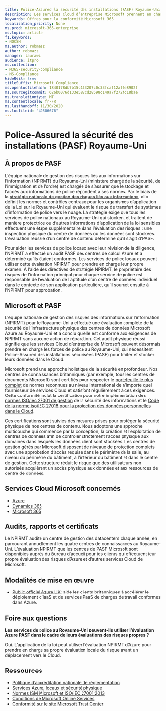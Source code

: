 ```yaml
---
title: Police-Assured la sécurité des installations (PASF) Royaume-Uni
description: Les services Cloud d’entreprise Microsoft prennent en charge l’application de la loi britannique qui nécessite Police-Assured des installations sécurisées pour traiter et stocker leurs données dans le Cloud.
keywords: Offres pour la conformité Microsoft 365
localization_priority: None
ms.prod: microsoft-365-enterprise
ms.topic: article
f1.keywords:
- NOCSH
ms.author: robmazz
author: robmazz
manager: laurawi
audience: itpro
ms.collection:
- M365-security-compliance
- MS-Compliance
hideEdit: true
titleSuffix: Microsoft Compliance
ms.openlocfilehash: 1840178db7b15c1f3207c0c33fcaf12af6e8902f
ms.sourcegitcommit: 626b0076d133e588cd28598c149a7f272fc18bae
ms.translationtype: MT
ms.contentlocale: fr-FR
ms.lasthandoff: 11/30/2020
ms.locfileid: "49506676"
---
```

# <a name="police-assured-secure-facilities-pasf-united-kingdom"></a>Police-Assured la sécurité des installations (PASF) Royaume-Uni

## <a name="about-pasf"></a>À propos de PASF

L’équipe nationale de gestion des risques liés aux informations sur l’information (NPIRMT) du Royaume-Uni (ministère chargé de la sécurité, de l’immigration et de l’ordre) est chargée de s’assurer que le stockage et l’accès aux informations de police répondent à ses normes. Par le biais de la [stratégie nationale de gestion des risques liés aux informations](http://library.college.police.uk/docs/APP-National-Policing-Information-Risk-Management-Policy.pdf), elle définit les normes et contrôles centraux pour les organismes d’application de la Loi sur le Royaume-Uni qui évaluent le risque de transfert de systèmes d’information de police vers le nuage. La stratégie exige que tous les services de police nationaux au Royaume-Uni qui stockent et traitent de manière protectrice ou d’autres informations d’application de la loi sensibles effectuent une étape supplémentaire dans l’évaluation des risques : une inspection physique du centre de données où les données sont stockées. L’évaluation réussie d’un centre de contenu détermine qu’il s’agit d’PASF.

Pour aider les services de police locaux avec leur révision de la diligence, l’NPIRMT a effectué un audit PASF des centres de calcul Azure et a déterminé qu’ils étaient conformes. Les services de police locaux peuvent utiliser cette évaluation NPIRMT pour prendre en charge leur propre examen. À l’aide des directives de stratégie NPIRMT, le propriétaire des risques de l’information principal pour chaque service de police est responsable de l’évaluation de l’aptitude d’un centre de données individuel dans le contexte de son application particulière, qu’il soumet ensuite à l’NPIRMT pour approbation.

## <a name="microsoft-and-pasf"></a>Microsoft et PASF

L’équipe nationale de gestion des risques des informations sur l’information (NPIRMT) pour le Royaume-Uni a effectué une évaluation complète de la sécurité de l’infrastructure physique des centres de données Microsoft Azure au Royaume-Uni et a conclu qu’elle est conforme aux exigences de NPIRMT sans aucune action de réparation. Cet audit physique réussi signifie que les services Cloud d’entreprise de Microsoft peuvent désormais prendre en charge les forces de police au Royaume-Uni, qui nécessitent Police-Assured des installations sécurisées (PASF) pour traiter et stocker leurs données dans le Cloud.

Microsoft prend une approche holistique de la sécurité en profondeur. Nos centres de connaissances britanniques (par exemple, tous les centres de documents Microsoft) sont certifiés pour respecter le [portefeuille le plus complet](https://azure.microsoft.com/overview/trusted-cloud/) de normes reconnues au niveau international de n’importe quel fournisseur de services Cloud et satisfont régulièrement à ces exigences. Cette conformité inclut la certification pour notre implémentation des [normes ISO/iec 27001 de gestion](offering-iso-27001.md) de la sécurité des informations et le [Code de la norme iso/IEC 27018 pour la protection des données personnelles dans le Cloud](offering-iso-27018.md).

Ces certifications sont suivies des mesures prises pour protéger la sécurité physique de nos centres de contenu. Nous adoptons une approche multicouche qui commence par la conception, la création et l’exploitation de centres de données afin de contrôler strictement l’accès physique aux domaines dans lesquels les données client sont stockées. Les centres de gestion gérés par Microsoft disposent de niveaux de protection complets avec une approbation d’accès requise dans le périmètre de la salle, au niveau du périmètre du bâtiment, à l’intérieur du bâtiment et dans le centre de gestion. Cette structure réduit le risque que des utilisateurs non autorisés acquièrent un accès physique aux données et aux ressources de centre de données.

## <a name="microsoft-in-scope-cloud-services"></a>Services Cloud Microsoft concernés

- [Azure](https://gallery.technet.microsoft.com/Overview-of-Azure-c1be3942)
- [Dynamics 365](https://download.microsoft.com/download/E/1/9/E1977163-7A86-4812-AC18-C03ADC958AAF/Microsoft_Dynamics_365_Cloud_Service_Compliance_Datasheet.pdf)
- [Microsoft 365](https://servicetrust.microsoft.com/ViewPage/TrustDocuments?command=Download&downloadType=Document&downloadId=9f756cce-b15d-45a9-94d7-6a583dee4401&docTab=6d000410-c9e9-11e7-9a91-892aae8839ad_Compliance_Guides)

## <a name="audits-reports-and-certificates"></a>Audits, rapports et certificats

Le NPIRMT audite un centre de gestion des datacenters chaque année, en parcourant annuellement les quatre centres de connaissances au Royaume-Uni. L’évaluation NPIRMT que les centres de PASF Microsoft sont disponibles auprès du Bureau d’accueil pour les clients qui effectuent leur propre évaluation des risques d’Azure et d’autres services Cloud de Microsoft.

## <a name="how-to-implement"></a>Modalités de mise en œuvre

- [Public officiel Azure UK](https://servicetrust.microsoft.com/ViewPage/UKBlueprints): aide les clients britanniques à accélérer le déploiement d’IaaS et de services PaaS de charges de travail conformes dans Azure.

## <a name="frequently-asked-questions"></a>Foire aux questions

**Les services de police au Royaume-Uni peuvent-ils utiliser l’évaluation Azure PASF dans le cadre de leurs évaluations des risques propres ?**

Oui. L’application de la loi peut utiliser l’évaluation NPIRMT d’Azure pour prendre en charge sa propre évaluation locale du risque avant un déplacement vers le Cloud.

## <a name="resources"></a>Ressources

- [Politique d’accréditation nationale de réglementation](http://library.college.police.uk/docs/APP-National-Policing-Accreditation-Policy-2013.pdf)
- [Services Azure, locaux et sécurité physique](https://azure.microsoft.com/blog/azure-layered-approach-to-physical-security/)
- [Normes ISM Microsoft et ISO/IEC 27001:2013](offering-iso-27001.md)
- [Conditions de Microsoft Online Services](https://www.microsoftvolumelicensing.com/DocumentSearch.aspx?Mode=3&DocumentTypeId=31)
- [Conformité sur le site Microsoft Trust Center](https://www.microsoft.com/trust-center/compliance/compliance-overview)
